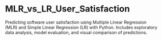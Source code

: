 # MLR_vs_LR_User_Satisfaction
Predicting software user satisfaction using Multiple Linear Regression (MLR) and Simple Linear Regression (LR) with Python. Includes exploratory data analysis, model evaluation, and visual comparison of predictions.
